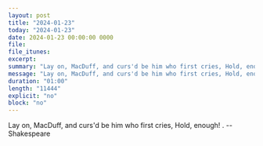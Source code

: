 ```yaml
---
layout: post
title: "2024-01-23"
today: "2024-01-23"
date: 2024-01-23 00:00:00 0000
file:
file_itunes:
excerpt:
summary: "Lay on, MacDuff, and curs'd be him who first cries, Hold, enough! . -- Shakespeare"
message: "Lay on, MacDuff, and curs'd be him who first cries, Hold, enough! . -- Shakespeare"
duration: "01:00"
length: "11444"
explicit: "no"
block: "no"
---
```

Lay on, MacDuff, and curs'd be him who first cries, Hold, enough! . -- Shakespeare

